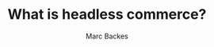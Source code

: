 ---
title: "What is headless commerce?"
description: "What is headless commerce? In this video, we talk about what headless commerce is and how it works. We take a look at traditional and headless solutions, and analyze the advantages and drawbacks of each."
videoId: "HuWvp3JgYTw"
author: "Marc Backes"
tags: [headless, whatis, vsf101]
publishedAt: "Fri, 01 Jun 2022 19:20:36 GMT"
playlist: "Vue Storefront 101"
category: "Vue Storefront 101"
---